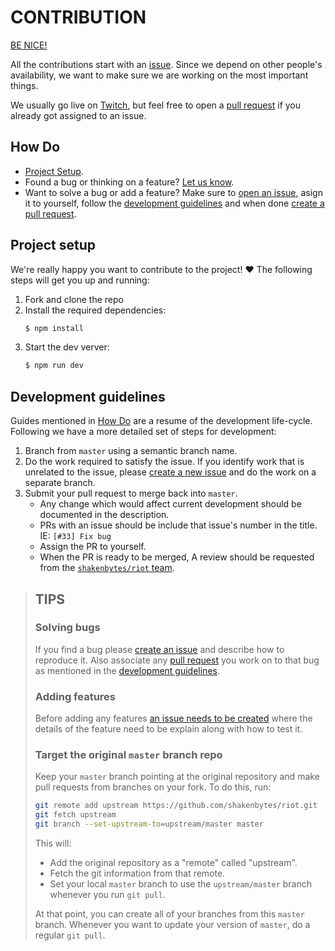 # CONTRIBUTION

[BE NICE!][code-of-conduct]

All the contributions start with an [issue][new-issue]. Since we depend on other people's availability, we want to make sure we are working on the most important things.

We usually go live on [Twitch][twitch-channel], but feel free to open a [pull request][new-pr] if you already got assigned to an issue.

## How Do
* [Project Setup](#project-setup).
* Found a bug or thinking on a feature? [Let us know][new-issue].
* Want to solve a bug or add a feature? Make sure to [open an issue][new-issue], asign it to yourself, follow the [development guidelines](#development-guidelines) and when done [create a pull request][new-pr].

## Project setup

We're really happy you want to contribute to the project! ❤️ The following steps will get you up and running:

1. Fork and clone the repo
1. Install the required dependencies:
    ``` sh
    $ npm install
    ```
1. Start the dev verver:
    ```sh
    $ npm run dev
    ```

## Development guidelines

Guides mentioned in [How Do](#how-do) are a resume of the development life-cycle. Following we have a more detailed set of steps for development:

1. Branch from `master` using a semantic branch name.
1. Do the work required to satisfy the issue. If you identify work that is unrelated to the issue, please [create a new issue][new-issue] and do the work on a separate branch.
1. Submit your pull request to merge back into `master`.
    * Any change which would affect current development should be documented in the description.
    * PRs with an issue should be include that issue's number in the title. IE: `[#33] Fix bug`
    * Assign the PR to yourself.
    * When the PR is ready to be merged, A review should be requested from the [`shakenbytes/riot` team][shakenbytes-devs].

> ## TIPS
>
> ### Solving bugs
> 
> If you find a bug please [create an issue][new-issue] and describe how to reproduce it. Also associate any [pull request][new-pr] you work on to that bug as mentioned in the [development guidelines](#development-guidelines).
> 
> 
> ### Adding features
> 
> Before adding any features [an issue needs to be created][new-issue] where the details of the feature need to be explain along with how to test it.
>
> ### Target the original `master` branch repo
> Keep your `master` branch pointing at the original repository and make pull requests from branches on your fork. To do this, run:
>
> ```sh
> git remote add upstream https://github.com/shakenbytes/riot.git
> git fetch upstream
> git branch --set-upstream-to=upstream/master master
> ```
>
> This will:
> - Add the original repository as a "remote" called "upstream".
> - Fetch the git information from that remote.
> - Set your local `master` branch to use the `upstream/master`  branch whenever you run `git pull`.
>
> At that point, you can create all of your branches from this `master` branch. Whenever you want to update your version of `master`, do a regular `git pull`.

<!-- Important links -->
[code-of-conduct]: CODE_OF_CONDUCT.md
[new-issue]: https://github.com/shakenbytes/riot/issues/new/choose
[new-pr]: https://github.com/shakenbytes/riot/compare/develop...develop
[shakenbytes-devs]: https://github.com/orgs/shakenbytes/people
[twitch-channel]: https://www.twitch.tv/shakenbytes
<!-- NOTE: This file used https://github.com/nostalgic-css/NES.css/blob/develop/CONTRIBUTING.md document as a blueprint -->